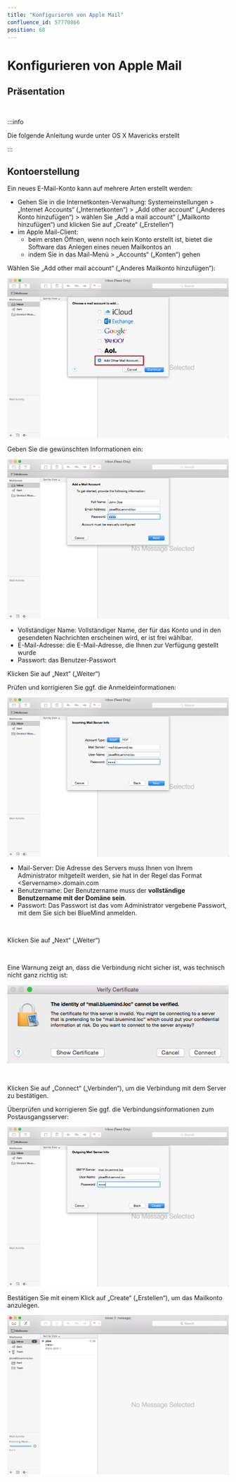 ```yaml
---
title: "Konfigurieren von Apple Mail"
confluence_id: 57770866
position: 68
---
```

# Konfigurieren von Apple Mail


## Präsentation

 


:::info

Die folgende Anleitung wurde unter OS X Mavericks erstellt

:::


## Kontoerstellung

Ein neues E-Mail-Konto kann auf mehrere Arten erstellt werden:

- Gehen Sie in die Internetkonten-Verwaltung: Systemeinstellungen > „Internet Accounts“ („Internetkonten“) > „Add other account“ („Anderes Konto hinzufügen“) > wählen Sie „Add a mail account“ („Mailkonto hinzufügen“) und klicken Sie auf „Create“ („Erstellen“)
- im Apple Mail-Client:
    - beim ersten Öffnen, wenn noch kein Konto erstellt ist, bietet die Software das Anlegen eines neuen Mailkontos an
    - indem Sie in das Mail-Menü > „Accounts“ („Konten“) gehen


Wählen Sie „Add other mail account“ („Anderes Mailkonto hinzufügen“):

![](../../../../attachments/57770866/57770872.png)

Geben Sie die gewünschten Informationen ein:

![](../../../../attachments/57770866/57770871.png)

- Vollständiger Name: Vollständiger Name, der für das Konto und in den gesendeten Nachrichten erscheinen wird, er ist frei wählbar.
- E-Mail-Adresse: die E-Mail-Adresse, die Ihnen zur Verfügung gestellt wurde
- Passwort: das Benutzer-Passwort


Klicken Sie auf „Next“ („Weiter“)

Prüfen und korrigieren Sie ggf. die Anmeldeinformationen:

![](../../../../attachments/57770866/57770870.png)

- Mail-Server: Die Adresse des Servers muss Ihnen von Ihrem Administrator mitgeteilt werden, sie hat in der Regel das Format &lt;Servername>.domain.com 
- Benutzername: Der Benutzername muss der **vollständige **Benutzername mit der Domäne sein****.
- Passwort: Das Passwort ist das vom Administrator vergebene Passwort, mit dem Sie sich bei BlueMind anmelden.


 

Klicken Sie auf „Next“ („Weiter“)

 

Eine Warnung zeigt an, dass die Verbindung nicht sicher ist, was technisch nicht ganz richtig ist:

![](../../../../attachments/57770866/57770869.png)

 

Klicken Sie auf „Connect“ („Verbinden“), um die Verbindung mit dem Server zu bestätigen.

Überprüfen und korrigieren Sie ggf. die Verbindungsinformationen zum Postausgangsserver:

![](../../../../attachments/57770866/57770868.png)

Bestätigen Sie mit einem Klick auf „Create“ („Erstellen“), um das Mailkonto anzulegen.

![](../../../../attachments/57770866/57770867.png)


 

